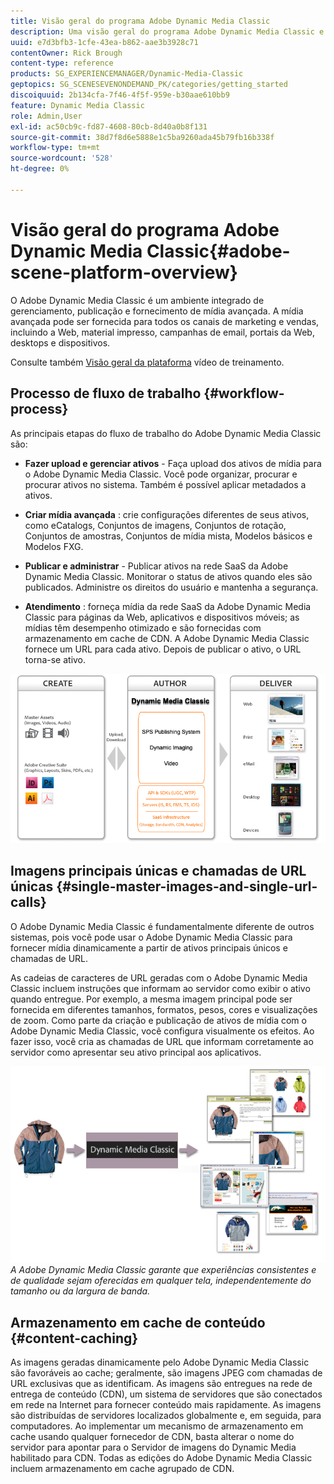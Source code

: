 ```yaml
---
title: Visão geral do programa Adobe Dynamic Media Classic
description: Uma visão geral do programa Adobe Dynamic Media Classic e de todo o processo de fluxo de trabalho.
uuid: e7d3bfb3-1cfe-43ea-b862-aae3b3928c71
contentOwner: Rick Brough
content-type: reference
products: SG_EXPERIENCEMANAGER/Dynamic-Media-Classic
geptopics: SG_SCENESEVENONDEMAND_PK/categories/getting_started
discoiquuid: 2b134cfa-7f46-4f5f-959e-b30aae610bb9
feature: Dynamic Media Classic
role: Admin,User
exl-id: ac50cb9c-fd87-4608-80cb-8d40a0b8f131
source-git-commit: 38d7f8d6e5888e1c5ba9260ada45b79fb16b338f
workflow-type: tm+mt
source-wordcount: '528'
ht-degree: 0%

---
```


# Visão geral do programa Adobe Dynamic Media Classic{#adobe-scene-platform-overview}

O Adobe Dynamic Media Classic é um ambiente integrado de gerenciamento, publicação e fornecimento de mídia avançada. A mídia avançada pode ser fornecida para todos os canais de marketing e vendas, incluindo a Web, material impresso, campanhas de email, portais da Web, desktops e dispositivos.

Consulte também [Visão geral da plataforma](https://s7d5.scene7.com/s7viewers/html5/VideoViewer.html?videoserverurl=https://s7d5.scene7.com/is/content/&amp;emailurl=https://s7d5.scene7.com/s7/emailFriend&amp;serverUrl=https://s7d5.scene7.com/is/image/&amp;config=Scene7SharedAssets/Universal_HTML5_Video&amp;contenturl=https://s7d5.scene7.com/skins/&amp;asset=S7tutorials/572_Platform%20Overview_converted%20renamed_Getting%20Started-AVS) vídeo de treinamento.

## Processo de fluxo de trabalho {#workflow-process}

As principais etapas do fluxo de trabalho do Adobe Dynamic Media Classic são:

* **Fazer upload e gerenciar ativos** - Faça upload dos ativos de mídia para o Adobe Dynamic Media Classic. Você pode organizar, procurar e procurar ativos no sistema. Também é possível aplicar metadados a ativos.

* **Criar mídia avançada** : crie configurações diferentes de seus ativos, como eCatalogs, Conjuntos de imagens, Conjuntos de rotação, Conjuntos de amostras, Conjuntos de mídia mista, Modelos básicos e Modelos FXG.

* **Publicar e administrar** - Publicar ativos na rede SaaS da Adobe Dynamic Media Classic. Monitorar o status de ativos quando eles são publicados. Administre os direitos do usuário e mantenha a segurança.

* **Atendimento** : forneça mídia da rede SaaS da Adobe Dynamic Media Classic para páginas da Web, aplicativos e dispositivos móveis; as mídias têm desempenho otimizado e são fornecidas com armazenamento em cache de CDN. A Adobe Dynamic Media Classic fornece um URL para cada ativo. Depois de publicar o ativo, o URL torna-se ativo.

![O processo de fluxo de trabalho Adobe Dynamic Media Classic](/help/using/assets/gs_workflow.png)

## Imagens principais únicas e chamadas de URL únicas {#single-master-images-and-single-url-calls}

O Adobe Dynamic Media Classic é fundamentalmente diferente de outros sistemas, pois você pode usar o Adobe Dynamic Media Classic para fornecer mídia dinamicamente a partir de ativos principais únicos e chamadas de URL.

As cadeias de caracteres de URL geradas com o Adobe Dynamic Media Classic incluem instruções que informam ao servidor como exibir o ativo quando entregue. Por exemplo, a mesma imagem principal pode ser fornecida em diferentes tamanhos, formatos, pesos, cores e visualizações de zoom. Como parte da criação e publicação de ativos de mídia com o Adobe Dynamic Media Classic, você configura visualmente os efeitos. Ao fazer isso, você cria as chamadas de URL que informam corretamente ao servidor como apresentar seu ativo principal aos aplicativos.

![O Adobe Dynamic Media Classic pode fornecer a mesma imagem principal a diferentes mídias em diferentes tamanhos e formatos.](/help/using/assets/gs_dynamic_publishing.png)
*A Adobe Dynamic Media Classic garante que experiências consistentes e de qualidade sejam oferecidas em qualquer tela, independentemente do tamanho ou da largura de banda.*

## Armazenamento em cache de conteúdo {#content-caching}

As imagens geradas dinamicamente pelo Adobe Dynamic Media Classic são favoráveis ao cache; geralmente, são imagens JPEG com chamadas de URL exclusivas que as identificam. As imagens são entregues na rede de entrega de conteúdo (CDN), um sistema de servidores que são conectados em rede na Internet para fornecer conteúdo mais rapidamente. As imagens são distribuídas de servidores localizados globalmente e, em seguida, para computadores. Ao implementar um mecanismo de armazenamento em cache usando qualquer fornecedor de CDN, basta alterar o nome do servidor para apontar para o Servidor de imagens do Dynamic Media habilitado para CDN. Todas as edições do Adobe Dynamic Media Classic incluem armazenamento em cache agrupado de CDN.
